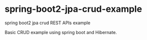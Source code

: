 # spring-boot2-jpa-crud-example
spring boot2 jpa crud REST APIs example


Basic CRUD example using spring boot and Hibernate.